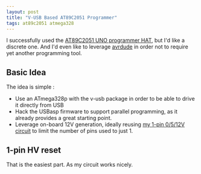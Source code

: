 ```yaml
---
layout: post
title: "V-USB Based AT89C2051 Programmer"
tags: at89c2051 atmega328
---
```


I successfully used the [AT89C2051 UNO programmer HAT](_posts/2022-01-17-diy-4-digit-clock-hacking.md),
but I'd like a discrete one. And I'd even like to leverage
[avrdude](https://www.nongnu.org/avrdude/) in order not to require yet another
programming tool.

## Basic Idea

The idea is simple :

* Use an ATmega328p with the v-usb package in order to be able to drive it directly from USB
* Hack the USBasp firmware to support parallel programming, as it already provides a great starting point.
* Leverage on-board 12V generation, ideally reusing
[my 1-pin 0/5/12V circuit](https://github.com/tardate/LittleArduinoProjects/issues/25) to limit the number of pins used to just 1.

## 1-pin HV reset

That is the easiest part. As my circuit works nicely.

